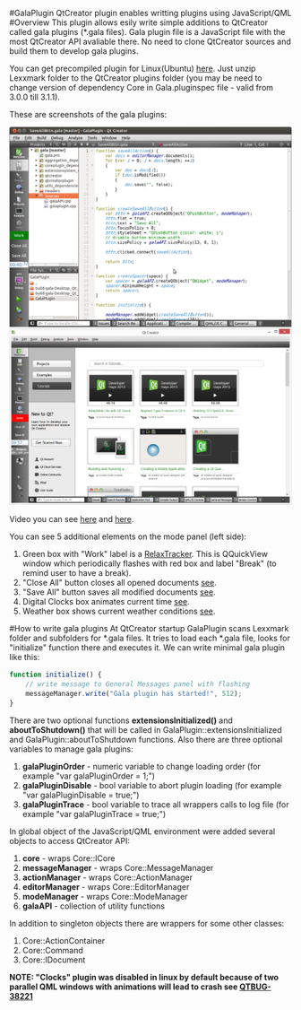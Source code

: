 #GalaPlugin
QtCreator plugin enables writting plugins using JavaScript/QML
#Overview
This plugin allows esily write simple additions to QtCreator called gala plugins (*.gala files).
Gala plugin file is a JavaScript file with the most QtCreator API avaliable there.
No need to clone QtCreator sources and build them to develop gala plugins.

You can get precompiled plugin for Linux(Ubuntu) [here](https://github.com/lexxmark/GalaPlugin/blob/master/package/LexxmarkLinux64.tar.gz). Just unzip Lexxmark folder to the QtCreator plugins folder (you may be need to change version of dependency Core in Gala.pluginspec file - valid from 3.0.0 till 3.1.1).

These are screenshots of the gala plugins:

![Demo_screenshot_linux](img/Demo.png)
![Demo_screenshot_windows](img/DemoWin.png)

Video you can see [here](http://youtu.be/GGCcGts3B2I) and [here](http://www.youtube.com/watch?v=VHhEt3un_f4).

You can see 5 additional elements on the mode panel (left side):

1. Green box with "Work" label is a [RelaxTracker](https://github.com/lexxmark/GalaPlugin/tree/master/plugins/RelaxTracker). This is QQuickView window which periodically flashes with red box and label "Break" (to remind user to have a break).
2. "Close All" button closes all opened documents [see](https://github.com/lexxmark/GalaPlugin/blob/master/plugins/CloseAllBttn/CloseAllBttn.gala).
3. "Save All" button saves all modified documents [see](https://github.com/lexxmark/GalaPlugin/blob/master/plugins/SaveAllBttn/SaveAllBttn.gala).
4. Digital Clocks box animates current time [see](https://github.com/lexxmark/GalaPlugin/tree/master/plugins/Clock).
5. Weather box shows current weather conditions [see](https://github.com/lexxmark/GalaPlugin/tree/master/plugins/Weather).

#How to write gala plugins
At QtCreator startup GalaPlugin scans Lexxmark folder and subfolders for *.gala files. It tries to load each *.gala file, looks for "initialize" function there and executes it. We can write minimal gala plugin like this:

```JavaScript
function initialize() {
    // write message to General Messages panel with flashing
    messageManager.write("Gala plugin has started!", 512);
}
```

There are two optional functions **extensionsInitialized()** and **aboutToShutdown()** that will be called in GalaPlugin::extensionsInitialized and GalaPlugin::aboutToShutdown functions. Also there are three optional variables to manage gala plugins:

1. **galaPluginOrder** - numeric variable to change loading order (for example "var galaPluginOrder = 1;")
2. **galaPluginDisable** - bool variable to abort plugin loading (for example "var galaPluginDisable = true;")
3. **galaPluginTrace** - bool variable to trace all wrappers calls to log file (for example "var galaPluginTrace = true;")

In global object of the JavaScript/QML environment were added several objects to access QtCreator API:

1. **core** - wraps Core::ICore
2. **messageManager** - wraps Core::MessageManager
3. **actionManager** - wraps Core::ActionManager
4. **editorManager** - wraps Core::EditorManager
5. **modeManager** - wraps Core::ModeManager
6. **galaAPI** - collection of utility functions

In addition to singleton objects there are wrappers for some other classes:

1. Core::ActionContainer
2. Core::Command
3. Core::IDocument

**NOTE: "Clocks" plugin was disabled in linux by default because of two parallel QML windows with animations will lead to crash see [QTBUG-38221](https://bugreports.qt-project.org/browse/QTBUG-38221)**